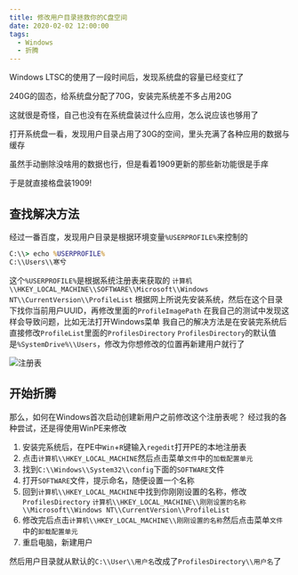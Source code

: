 ```yaml
---
title: 修改用户目录拯救你的C盘空间
date: 2020-02-02 12:00:00
tags:
  - Windows
  - 折腾
---
```

Windows LTSC的使用了一段时间后，发现系统盘的容量已经变红了

240G的固态，给系统盘分配了70G，安装完系统差不多占用20G

这就很是奇怪，自己也没有在系统盘装过什么应用，怎么说应该也够用了

打开系统盘一看，发现用户目录占用了30G的空间，里头充满了各种应用的数据与缓存

虽然手动删除没啥用的数据也行，但是看着1909更新的那些新功能很是手痒

于是就直接格盘装1909!

<!--more-->

## 查找解决方法

经过一番百度，发现用户目录是根据环境变量`%USERPROFILE%`来控制的

```cmd
C:\\> echo %USERPROFILE%
C:\\Users\\寒兮
```

这个`%USERPROFILE%`是根据系统注册表来获取的
`计算机\\HKEY_LOCAL_MACHINE\\SOFTWARE\\Microsoft\\Windows NT\\CurrentVersion\\ProfileList`
根据网上所说先安装系统，然后在这个目录下找你当前用户UUID，再修改里面的`ProfileImagePath`
在我自己的测试中发现这样会导致问题，比如无法打开Windows菜单
我自己的解决方法是在安装完系统后直接修改`ProfileList`里面的`ProfilesDirectory`
`ProfilesDirectory`的默认值是`%SystemDrive%\\Users`，修改为你想修改的位置再新建用户就行了

![注册表](/images/Modify-windows-user-dir/ProfileList.png)

## 开始折腾

那么，如何在Windows首次启动创建新用户之前修改这个注册表呢？
经过我的各种尝试，还是得使用WinPE来修改

1. 安装完系统后，在PE中`Win`+`R`键输入`regedit`打开PE的本地注册表
2. 点击`计算机\\HKEY_LOCAL_MACHINE`然后点击菜单`文件`中的`加载配置单元`
3. 找到`C:\\Windows\\System32\\config`下面的`SOFTWARE`文件
4. 打开`SOFTWARE`文件，提示命名，随便设置一个名称
5. 回到`计算机\\HKEY_LOCAL_MACHINE`中找到你刚刚设置的名称，修改`ProfilesDirectory`
   `计算机\\HKEY_LOCAL_MACHINE\\刚刚设置的名称\\Microsoft\\Windows NT\\CurrentVersion\\ProfileList`
6. 修改完后点击`计算机\\HKEY_LOCAL_MACHINE\\刚刚设置的名称`然后点击菜单`文件`中的`卸载配置单元`
7. 重启电脑，新建用户

然后用户目录就从默认的`C:\\User\\用户名`改成了`ProfilesDirectory\\用户名`了

